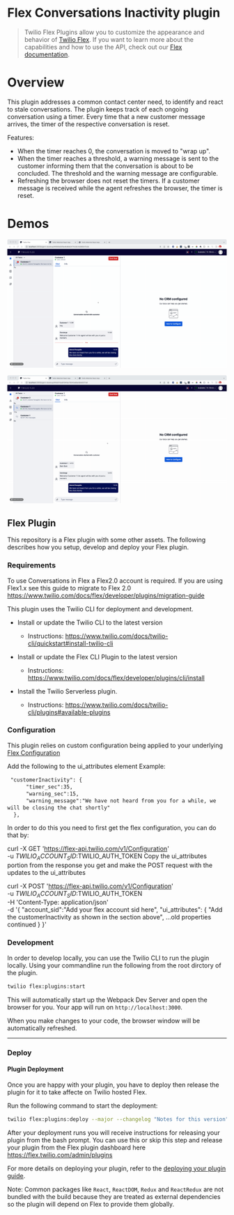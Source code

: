 # Flex Conversations Inactivity plugin

>Twilio Flex Plugins allow you to customize the appearance and behavior of [Twilio Flex](https://www.twilio.com/flex). If you want to learn more about the capabilities and how to use the API, check out our [Flex documentation](https://www.twilio.com/docs/flex).

# Overview

This plugin addresses a common contact center need, to identify and react to stale conversations. The plugin keeps track of each ongoing conversation using a timer. Every time that a new customer message arrives, the timer of the respective conversation is reset. 

Features:
* When the timer reaches 0, the conversation is moved to "wrap up". 
* When the timer reaches a threshold, a warning message is sent to the customer informing them that the conversation is about to be concluded. The threshold and the warning message are configurable.
* Refreshing the browser does not reset the timers. If a customer message is received while the agent refreshes the browser, the timer is reset. 
 
# Demos

![Chat moved to wrap up](readme_images/moveToWrapUp.gif)


![Multiple Chats](readme_images/multiChat.gif)

## Flex Plugin

This repository is a Flex plugin with some other assets. The following describes how you setup, develop and deploy your Flex plugin.

### Requirements

To use Conversations in Flex a Flex2.0 account is required. If you are using Flex1.x see this guide to migrate to Flex 2.0 
https://www.twilio.com/docs/flex/developer/plugins/migration-guide

This plugin uses the Twilio CLI for deployment and development.

- Install or update the Twilio CLI to the latest version
  - Instructions: https://www.twilio.com/docs/twilio-cli/quickstart#install-twilio-cli
- Install or update the Flex CLI Plugin to the latest version

  - Instructions: https://www.twilio.com/docs/flex/developer/plugins/cli/install

- Install the Twilio Serverless plugin.
  - Instructions: https://www.twilio.com/docs/twilio-cli/plugins#available-plugins

### Configuration

This plugin relies on custom configuration being applied to your underlying [Flex Configuration](https://www.twilio.com/docs/flex/developer/ui/configuration#modifying-configuration-for-flextwiliocom)

Add the following to the ui_attributes element
Example:
```
 "customerInactivity": {
      "timer_sec":35,
      "warning_sec":15,
      "warning_message":"We have not heard from you for a while, we will be closing the chat shortly"
  },
```

In order to do this you need to first get the flex configuration, you can do that by:

curl -X GET 'https://flex-api.twilio.com/v1/Configuration' \
-u $TWILIO_ACCOUNT_SID:$TWILIO_AUTH_TOKEN
Copy the ui_attributes portion from the response you get and make the POST request with the updates to the ui_attributes

curl -X POST 'https://flex-api.twilio.com/v1/Configuration' \
-u $TWILIO_ACCOUNT_SID:$TWILIO_AUTH_TOKEN \
-H 'Content-Type: application/json' \
-d '{
    "account_sid":"Add your flex account sid here",
    "ui_attributes": {
        "Add the customerInactivity as shown in the section above",
    ...old properties continued
    }
}'

### Development

In order to develop locally, you can use the Twilio CLI to run the plugin locally. Using your commandline run the following from the root dirctory of the plugin.

```bash
twilio flex:plugins:start
```

This will automatically start up the Webpack Dev Server and open the browser for you. Your app will run on `http://localhost:3000`.

When you make changes to your code, the browser window will be automatically refreshed.

---

### Deploy

#### Plugin Deployment

Once you are happy with your plugin, you have to deploy then release the plugin for it to take affecte on Twilio hosted Flex.

Run the following command to start the deployment:

```bash
twilio flex:plugins:deploy --major --changelog "Notes for this version" --description "Functionality of the plugin"
```

After your deployment runs you will receive instructions for releasing your plugin from the bash prompt. You can use this or skip this step and release your plugin from the Flex plugin dashboard here https://flex.twilio.com/admin/plugins

For more details on deploying your plugin, refer to the [deploying your plugin guide](https://www.twilio.com/docs/flex/plugins#deploying-your-plugin).

Note: Common packages like `React`, `ReactDOM`, `Redux` and `ReactRedux` are not bundled with the build because they are treated as external dependencies so the plugin will depend on Flex to provide them globally.